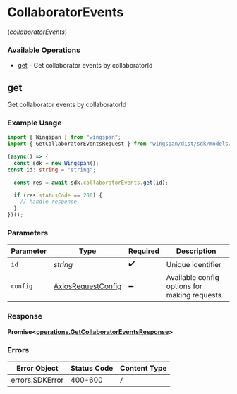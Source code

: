 # CollaboratorEvents
(*collaboratorEvents*)

### Available Operations

* [get](#get) - Get collaborator events by collaboratorId

## get

Get collaborator events by collaboratorId

### Example Usage

```typescript
import { Wingspan } from "wingspan";
import { GetCollaboratorEventsRequest } from "wingspan/dist/sdk/models/operations";

(async() => {
  const sdk = new Wingspan();
const id: string = "string";

  const res = await sdk.collaboratorEvents.get(id);

  if (res.statusCode == 200) {
    // handle response
  }
})();
```

### Parameters

| Parameter                                                    | Type                                                         | Required                                                     | Description                                                  |
| ------------------------------------------------------------ | ------------------------------------------------------------ | ------------------------------------------------------------ | ------------------------------------------------------------ |
| `id`                                                         | *string*                                                     | :heavy_check_mark:                                           | Unique identifier                                            |
| `config`                                                     | [AxiosRequestConfig](https://axios-http.com/docs/req_config) | :heavy_minus_sign:                                           | Available config options for making requests.                |


### Response

**Promise<[operations.GetCollaboratorEventsResponse](../../sdk/models/operations/getcollaboratoreventsresponse.md)>**
### Errors

| Error Object    | Status Code     | Content Type    |
| --------------- | --------------- | --------------- |
| errors.SDKError | 400-600         | */*             |
